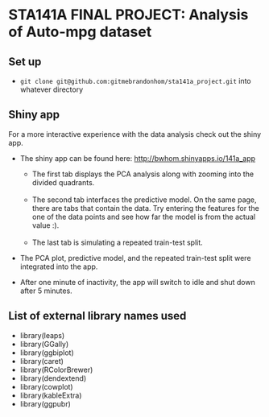 # STA141A FINAL PROJECT: Analysis of Auto-mpg dataset


## Set up 

* `git clone git@github.com:gitmebrandonhom/sta141a_project.git` into whatever directory



## Shiny app 

For a more interactive experience with the data analysis check out the shiny app.

* The shiny app can be found here: http://bwhom.shinyapps.io/141a_app
  
  * The first tab displays the PCA analysis along with zooming into the divided quadrants. 
  <br>
  
  * The second tab interfaces the predictive model. On the same page, there are tabs that contain the data. Try entering the features for the one of the data points and see how far the model is from the actual value :). 
  <br>
  
  * The last tab is simulating a repeated train-test split. 

* The PCA plot, predictive model, and the repeated train-test split were integrated into the app. 

* After one minute of inactivity, the app will switch to idle and shut down after 5 minutes. 


## List of external library names used 

* library(leaps)
* library(GGally)
* library(ggbiplot)
* library(caret)
* library(RColorBrewer)
* library(dendextend)
* library(cowplot)
* library(kableExtra)
* library(ggpubr)
